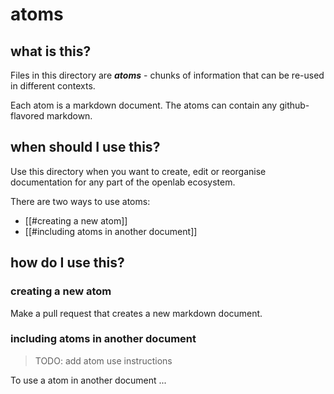 # atoms
## what is this?

Files in this directory are ***atoms*** - chunks of information that can be re-used in different contexts.

Each atom is a markdown document. The atoms can contain any github-flavored markdown.

## when should I use this?
Use this directory when you want to create, edit or reorganise documentation for any part of the openlab ecosystem.

There are two ways to use atoms:
- [[#creating a new atom]]
- [[#including atoms in another document]]

## how do I use this?

### creating a new atom
Make a pull request that creates a new markdown document.

### including atoms in another document

> TODO: add atom use instructions

To use a atom in another document ...
